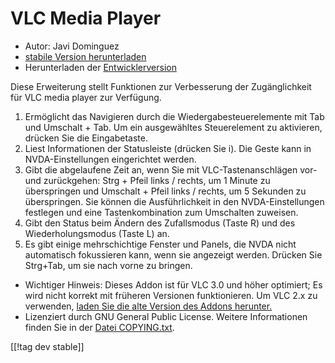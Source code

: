 # VLC Media Player #

* Autor: Javi Dominguez
* [stabile Version herunterladen][2]
* Herunterladen der [Entwicklerversion][3]

Diese Erweiterung stellt Funktionen zur Verbesserung der Zugänglichkeit für
VLC media player zur Verfügung.

1. Ermöglicht das Navigieren durch die Wiedergabesteuerelemente mit Tab und
   Umschalt + Tab. Um ein ausgewähltes Steuerelement zu aktivieren, drücken
   Sie die Eingabetaste.
2. Liest Informationen der Statusleiste (drücken Sie i). Die Geste kann in
   NVDA-Einstellungen eingerichtet werden.
3. Gibt die abgelaufene Zeit an, wenn Sie mit VLC-Tastenanschlägen vor- und
   zurückgehen: Strg + Pfeil links / rechts, um 1 Minute zu überspringen und
   Umschalt + Pfeil links / rechts, um 5 Sekunden zu überspringen. Sie
   können die Ausführlichkeit in den NVDA-Einstellungen festlegen und eine
   Tastenkombination zum Umschalten zuweisen.
4. Gibt den Status beim Ändern des Zufallsmodus (Taste R) und des
   Wiederholungsmodus (Taste L) an.
5. Es gibt einige mehrschichtige Fenster und Panels, die NVDA nicht
   automatisch fokussieren kann, wenn sie angezeigt werden. Drücken Sie
   Strg+Tab, um sie nach vorne zu bringen.

* Wichtiger Hinweis: Dieses Addon ist für VLC 3.0 und höher optimiert; Es
  wird nicht korrekt mit früheren Versionen funktionieren. Um VLC 2.x zu
  verwenden, [laden Sie die alte Version des Addons herunter.][1]
* Lizenziert durch GNU General Public License. Weitere Informationen finden
  Sie in der [Datei
  COPYING.txt](https://github.com/javidominguez/VLC/blob/master/COPYING.txt).

[[!tag dev stable]]

[1]: https://addons.nvda-project.org/files/get.php?file=vlc

[2]: https://addons.nvda-project.org/files/get.php?file=vlc-18

[3]: https://addons.nvda-project.org/files/get.php?file=vlc-dev
